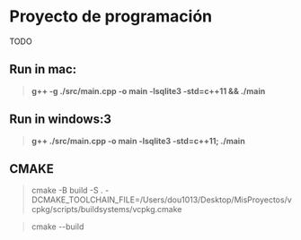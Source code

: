 # Proyecto de programación
TODO
## Run in mac:
> **g++ -g ./src/main.cpp -o main -lsqlite3 -std=c++11 && ./main**

## Run in windows:3
> **g++ ./src/main.cpp -o main -lsqlite3 -std=c++11; ./main**

## CMAKE


> cmake -B build -S . -DCMAKE_TOOLCHAIN_FILE=/Users/dou1013/Desktop/MisProyectos/vcpkg/scripts/buildsystems/vcpkg.cmake

> cmake --build